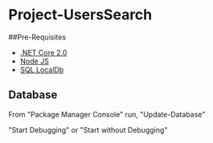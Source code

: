 # Project-UsersSearch

##Pre-Requisites

* [.NET Core 2.0](https://www.microsoft.com/net/download/core)
* [Node JS](https://nodejs.org/en/)
* [SQL LocalDb](https://www.microsoft.com/en-us/sql-server/sql-server-downloads)

## Database

From "Package Manager Console" run, "Update-Database"

"Start Debugging" or "Start without Debugging"
